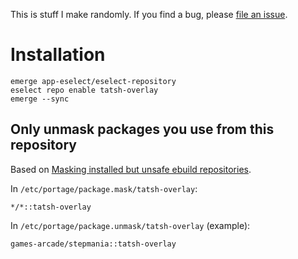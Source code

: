 This is stuff I make randomly. If you find a bug, please [file an issue](https://github.com/Tatsh/tatsh-overlay/issues/new).

# Installation

```shell
emerge app-eselect/eselect-repository
eselect repo enable tatsh-overlay
emerge --sync
```

## Only unmask packages you use from this repository

Based on [Masking installed but unsafe ebuild repositories](https://wiki.gentoo.org/wiki/Ebuild_repository#Masking_installed_but_unsafe_ebuild_repositories).

In `/etc/portage/package.mask/tatsh-overlay`:

```
*/*::tatsh-overlay
```

In `/etc/portage/package.unmask/tatsh-overlay` (example):

```
games-arcade/stepmania::tatsh-overlay
```
